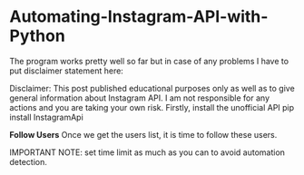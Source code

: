 # Automating-Instagram-API-with-Python

The program works pretty well so far but in case of any problems I have to put disclaimer statement here:

Disclaimer: This post published educational purposes only as well as to give general information about Instagram API. I am not responsible for any actions and you are taking your own risk.
Firstly, install the unofficial API
pip install InstagramApi

**Follow Users**
Once we get the users list, it is time to follow these users.

IMPORTANT NOTE: set time limit as much as you can to avoid automation detection.
